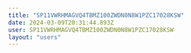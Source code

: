 ```yaml
---
title: "SP11VWRHMAGVQ4TBMZ100ZWDN0N8W1PZC17028KSW"
date: 2024-03-09T20:31:44.893Z
user: SP11VWRHMAGVQ4TBMZ100ZWDN0N8W1PZC17028KSW
layout: "users"
---
```

    